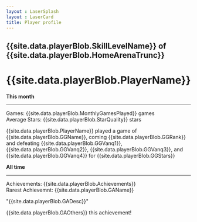 ```yaml
---
layout : LaserSplash
layout : LaserCard
title: Player profile
---
```


<div class = "LaserCardWrapper">
<div class = "LaserCardNames">
<h2> {{site.data.playerBlob.SkillLevelName}} of  {{site.data.playerBlob.HomeArenaTrunc}} </h2>
</div>
<h1> {{site.data.playerBlob.PlayerName}} </h1>

<div class = "LaserCardBlock" >
<div class = "LaserCardPadding">
<b>This month</b> <hr/> 
Games: {{site.data.playerBlob.MonthlyGamesPlayed}} games <br/>
Average Stars: {{site.data.playerBlob.StarQuality}} stars <br/><p>
{{site.data.playerBlob.PlayerName}} played a game of {{site.data.playerBlob.GGName}}, coming {{site.data.playerBlob.GGRank}} and defeating {{site.data.playerBlob.GGVanq1}}, {{site.data.playerBlob.GGVanq2}}, {{site.data.playerBlob.GGVanq3}}, and {{site.data.playerBlob.GGVanq4}} for {{site.data.playerBlob.GGStars}} <br/></p>
</div></div>
<div class = "LaserCardBlock" >
<div class = "LaserCardPadding">
<b>All time</b> <hr/>
Achievements: {{site.data.playerBlob.Achievements}} <br/>
Rarest Achievemnt: {{site.data.playerBlob.GAName}} <p>
"{{site.data.playerBlob.GADesc}}"  </p><p>
{{site.data.playerBlob.GAOthers}} this achievement!  </p>
</div></div>
</div>

